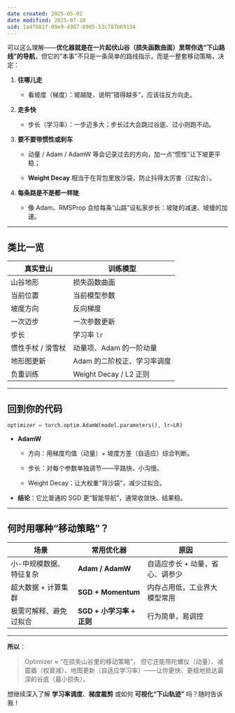 ```yaml
---
date created: 2025-05-02
date modified: 2025-07-10
uid: 1a4f681f-09e9-4987-8905-53c787b69134
---
```


可以这么理解——**优化器就是在一片起伏山谷（损失函数曲面）里帮你选“下山路线”的导航**，但它的“本事”不只是一条简单的路线指示，而是一整套移动策略，决定：

1. **往哪儿走**
    
    - 看坡度（梯度）：坡越陡，说明“错得越多”，应该往反方向走。
        
2. **走多快**
    
    - 步长（学习率）：一步迈多大；步长过大会跳过谷底、过小则跑不动。
        
3. **要不要带惯性或刹车**
    
    - 动量 / Adam / AdamW 等会记录过去的方向，加一点“惯性”让下坡更平稳；
        
    - **Weight Decay** 相当于在背包里放沙袋，防止抖得太厉害（过拟合）。
        
4. **每条路是不是都一样陡**
    
    - 像 Adam、RMSProp 会给每条“山路”设私家步长：坡陡的减速、坡缓的加速。
        

---

## 类比一览

|真实登山|训练模型|
|---|---|
|山谷地形|损失函数曲面|
|当前位置|当前模型参数|
|坡度方向|反向梯度|
|一次迈步|一次参数更新|
|步长|学习率 `lr`|
|惯性手杖 / 滑雪杖|动量项、Adam 的一阶动量|
|地形图更新|Adam 的二阶校正、学习率调度|
|负重训练|Weight Decay / L2 正则|

---

## 回到你的代码

```python
optimizer = torch.optim.AdamW(model.parameters(), lr=LR)
```

- **AdamW**
    
    - 方向：用梯度均值（动量）+ 坡度方差（自适应）综合判断。
        
    - 步长：对每个参数单独调节——平路快、小沟慢。
        
    - Weight Decay：让大权重“背沙袋”，减少过拟合。
        
- **结论**：它比普通的 SGD 更“智能导航”，通常收敛快、结果稳。
    

---

## 何时用哪种“移动策略”？

|场景|常用优化器|原因|
|---|---|---|
|小-中规模数据、特征复杂|**Adam / AdamW**|自适应步长 + 动量，省心、调参少|
|超大数据 + 计算集群|**SGD + Momentum**|内存占用低，工业界大模型常用|
|极需可解释、避免过拟合|**SGD + 小学习率 + 正则**|行为简单，易调控|

---

**所以**：

> Optimizer ≈ “在损失山谷里的移动策略”，
> 但它还能带陀螺仪（动量）、减震器（权衰减）、地图更新（自适应学习率）——让你更快、更稳地抵达最深的谷底（最小损失）。

想继续深入了解 **学习率调度**、**梯度裁剪** 或如何 **可视化“下山轨迹”** 吗？随时告诉我！
